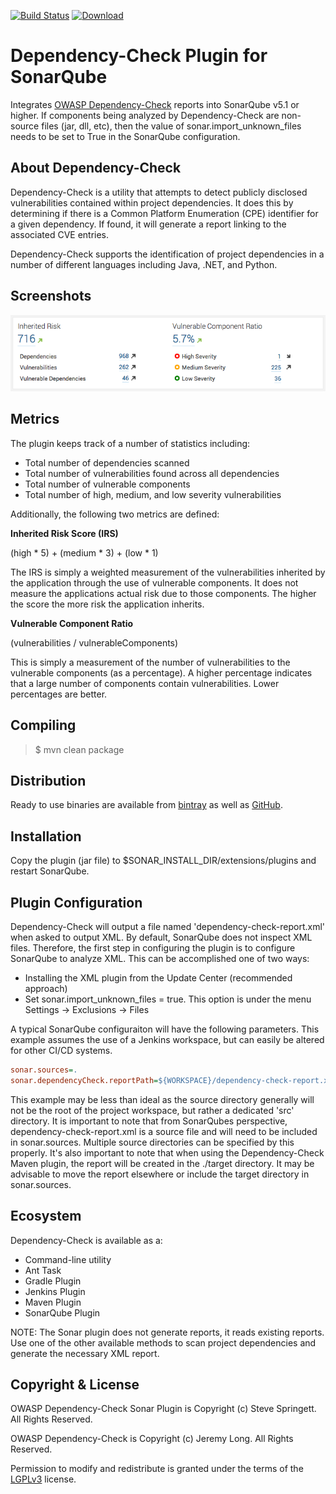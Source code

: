[![Build Status](https://travis-ci.org/stevespringett/dependency-check-sonar-plugin.svg?branch=master)](https://travis-ci.org/stevespringett/dependency-check-sonar-plugin) [ ![Download](https://api.bintray.com/packages/stevespringett/owasp/dependency-check-sonar/images/download.svg) ](https://bintray.com/stevespringett/owasp/dependency-check-sonar/_latestVersion)

Dependency-Check Plugin for SonarQube
=====================================

Integrates [OWASP Dependency-Check] reports into SonarQube v5.1 or higher. If components being analyzed by Dependency-Check are non-source files (jar, dll, etc), then the value of sonar.import_unknown_files needs to be set to True in the SonarQube configuration.

About Dependency-Check
-------------------
Dependency-Check is a utility that attempts to detect publicly disclosed vulnerabilities contained within project dependencies. It does this by determining if there is a Common Platform Enumeration (CPE) identifier for a given dependency. If found, it will generate a report linking to the associated CVE entries.

Dependency-Check supports the identification of project dependencies in a number of different languages including Java, .NET, and Python.

Screenshots
-------------------

![alt tag](screenshots/dashboard-widget.png)

Metrics
-------------------

The plugin keeps track of a number of statistics including:

* Total number of dependencies scanned
* Total number of vulnerabilities found across all dependencies
* Total number of vulnerable components
* Total number of high, medium, and low severity vulnerabilities

Additionally, the following two metrics are defined:

__Inherited Risk Score (IRS)__

(high * 5) + (medium * 3) + (low * 1)

The IRS is simply a weighted measurement of the vulnerabilities inherited by the 
application through the use of vulnerable components. It does not measure the 
applications actual risk due to those components. The higher the score the more 
risk the application inherits.

__Vulnerable Component Ratio__

(vulnerabilities / vulnerableComponents)

This is simply a measurement of the number of vulnerabilities to the vulnerable 
components (as a percentage). A higher percentage indicates that a large number 
of components contain vulnerabilities. Lower percentages are better.


Compiling
-------------------

> $ mvn clean package

Distribution
-------------------
Ready to use binaries are available from [bintray] as well as [GitHub].

Installation
-------------------
Copy the plugin (jar file) to $SONAR_INSTALL_DIR/extensions/plugins and restart SonarQube.

Plugin Configuration
-------------------
Dependency-Check will output a file named 'dependency-check-report.xml' when asked to output XML. By default, SonarQube does not inspect XML files. Therefore, the first step in configuring the plugin is to configure SonarQube to analyze XML. This can be accomplished one of two ways:
* Installing the XML plugin from the Update Center (recommended approach)
* Set sonar.import_unknown_files = true. This option is under the menu Settings -> Exclusions -> Files

A typical SonarQube configuraiton will have the following parameters. This example assumes the use of a Jenkins workspace, but can easily be altered for other CI/CD systems.

```ini
sonar.sources=.
sonar.dependencyCheck.reportPath=${WORKSPACE}/dependency-check-report.xml
```

This example may be less than ideal as the source directory generally will not be the root of the project workspace, but rather a dedicated 'src' directory. It is important to note that from SonarQubes perspective, dependency-check-report.xml is a source file and will need to be included in sonar.sources. Multiple source directories can be specified by this properly. It's also important to note that when using the Dependency-Check Maven plugin, the report will be created in the ./target directory. It may be advisable to move the report elsewhere or include the target directory in sonar.sources. 

Ecosystem
-------------------

Dependency-Check is available as a:
* Command-line utility
* Ant Task
* Gradle Plugin
* Jenkins Plugin
* Maven Plugin
* SonarQube Plugin

NOTE: The Sonar plugin does not generate reports, it reads existing reports. Use one of the other available methods to scan project dependencies and generate the necessary XML report.

Copyright & License
-------------------

OWASP Dependency-Check Sonar Plugin is Copyright (c) Steve Springett. All Rights Reserved.

OWASP Dependency-Check is Copyright (c) Jeremy Long. All Rights Reserved.

Permission to modify and redistribute is granted under the terms of the [LGPLv3] license.

  [LGPLv3]: http://www.gnu.org/licenses/lgpl.txt
  [bintray]: https://bintray.com/stevespringett/owasp/dependency-check-sonar/
  [GitHub]: https://github.com/stevespringett/dependency-check-sonar-plugin/releases
  [OWASP Dependency-Check]: https://www.owasp.org/index.php/OWASP_Dependency_Check
